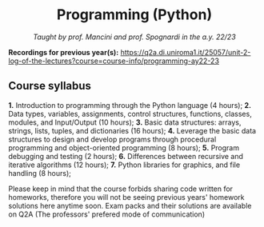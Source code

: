 <h1 align="center">Programming (Python)</h1>
<p align="center"><i>Taught by prof. Mancini and prof. Spognardi in the a.y. 22/23</i></p>

**Recordings for previous year(s):** https://q2a.di.uniroma1.it/25057/unit-2-log-of-the-lectures?course=course-info/programming-ay22-23

## Course syllabus

**1.** Introduction to programming through the Python language (4 hours);
**2.** Data types, variables, assignments, control structures, functions, classes, modules, and Input/Output (10 hours);
**3.** Basic data structures: arrays, strings, lists, tuples, and dictionaries (16 hours);
**4.** Leverage the basic data structures to design and develop programs through procedural programming and object-oriented programming (8 hours);
**5.** Program debugging and testing (2 hours);
**6.** Differences between recursive and iterative algorithms (12 hours);
**7.** Python libraries for graphics, and file handling (8 hours);

Please keep in mind that the course forbids sharing code written for homeworks, therefore you will not be seeing previous years' homework solutions here anytime soon.
Exam packs and their solutions are available on Q2A (The professors' prefered mode of communication)
